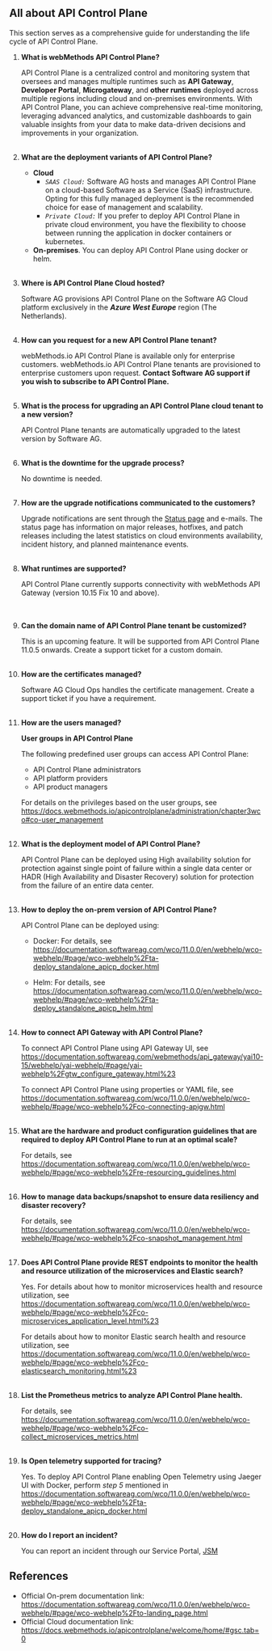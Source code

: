 ## All about API Control Plane

This section serves as a comprehensive guide for understanding the life cycle of API Control Plane.

1. <b>What is webMethods API Control Plane?</b>

   API Control Plane is a centralized control and monitoring system that oversees and manages multiple runtimes such as <b>API Gateway</b>, <b>Developer Portal</b>, <b>Microgateway</b>, and <b>other runtimes</b> deployed across multiple
   regions including cloud and on-premises environments. With API Control Plane, you can achieve comprehensive real-time monitoring, leveraging advanced analytics, and customizable dashboards to gain valuable
   insights from your data to make data-driven decisions and improvements in your organization.
   <br><br>
2. <b>What are the deployment variants of API Control Plane?</b>

    - **Cloud**
        - *```SAAS Cloud:```* Software AG hosts and manages API Control Plane on a cloud-based Software as a Service (SaaS) infrastructure. Opting for this fully managed deployment is the recommended choice for ease of
          management and scalability.
        - *```Private Cloud:```* If you prefer to deploy API Control Plane in private cloud environment, you have the flexibility to choose between running the application in docker containers or kubernetes.
    - **On-premises**. You can deploy API Control Plane using docker or helm.
      <br><br>
3. <b>Where is API Control Plane Cloud hosted?</b>

   Software AG provisions API Control Plane on the Software AG Cloud platform exclusively in the *<b>Azure West Europe</b>* region (The Netherlands).
   <br><br>
4. <b>How can you request for a new API Control Plane tenant?</b>

   webMethods.io API Control Plane is available only for enterprise customers. webMethods.io API Control Plane tenants are provisioned to enterprise customers upon request. <b>Contact Software AG support if you wish
   to subscribe to API Control Plane.</b>
   <br><br>
5. <b>What is the process for upgrading an API Control Plane cloud tenant to a new version?</b>

   API Control Plane tenants are automatically upgraded to the latest version by Software AG.
   <br><br>
6. <b>What is the downtime for the upgrade process?</b>

   No downtime is needed.
   <br><br>
7. <b>How are the upgrade notifications communicated to the customers?</b>

   Upgrade notifications are sent through the [Status page](https://status.webmethods.io/) and e-mails. The status page has information on major releases, hotfixes, and patch releases including the latest
   statistics on cloud environments availability, incident history, and planned maintenance events.
   <br><br>
8. <b>What runtimes are supported?</b>

   API Control Plane currently supports connectivity with webMethods API Gateway (version 10.15 Fix 10 and above).  
   <br><br>
9. <b>Can the domain name of API Control Plane tenant be customized?</b>

   This is an upcoming feature. It will be supported from API Control Plane 11.0.5 onwards. Create a support ticket for a custom domain.
   <br><br>
10. <b>How are the certificates managed?</b>

    Software AG Cloud Ops handles the certificate management. Create a support ticket if you have a requirement.
    <br><br>
11. <b>How are the users managed?</b>

    **User groups in API Control Plane**

    The following predefined user groups can access API Control Plane:

    -	API Control Plane administrators
    -	API platform providers
    -	API product managers

    For details on the privileges based on the user groups, see https://docs.webmethods.io/apicontrolplane/administration/chapter3wco#co-user_management
    <br><br>
12. <b>What is the deployment model of API Control Plane?</b>

    API Control Plane can be deployed using High availability solution for protection against single point of failure within a single data center or HADR (High Availability and Disaster Recovery) solution for
    protection from the failure of an entire data center.
    <br><br>
13. <b>How to deploy the on-prem version of API Control Plane?</b>

    API Control Plane can be deployed using:

    - Docker: For details, see https://documentation.softwareag.com/wco/11.0.0/en/webhelp/wco-webhelp/#page/wco-webhelp%2Fta-deploy_standalone_apicp_docker.html

    - Helm: For details, see https://documentation.softwareag.com/wco/11.0.0/en/webhelp/wco-webhelp/#page/wco-webhelp%2Fta-deploy_standalone_apicp_helm.html
      <br><br>
14. <b>How to connect API Gateway with API Control Plane?</b>

    To connect API Control Plane using API Gateway UI, see https://documentation.softwareag.com/webmethods/api_gateway/yai10-15/webhelp/yai-webhelp/#page/yai-webhelp%2Fgtw_configure_gateway.html%23

    To connect API Control Plane using properties or YAML file, see https://documentation.softwareag.com/wco/11.0.0/en/webhelp/wco-webhelp/#page/wco-webhelp%2Fco-connecting-apigw.html
    <br><br>
15. <b>What are the hardware and product configuration guidelines that are required to deploy API Control Plane to run at an optimal scale?</b>

    For details, see https://documentation.softwareag.com/wco/11.0.0/en/webhelp/wco-webhelp/#page/wco-webhelp%2Fre-resourcing_guidelines.html
    <br><br>
16. <b>How to manage data backups/snapshot to ensure data resiliency and disaster recovery?</b>

    For details, see https://documentation.softwareag.com/wco/11.0.0/en/webhelp/wco-webhelp/#page/wco-webhelp%2Fco-snapshot_management.html
    <br><br>
17. <b>Does API Control Plane provide REST endpoints to monitor the health and resource utilization of the microservices and Elastic search?</b>

    Yes. For details about how to monitor microservices health and resource utilization, see https://documentation.softwareag.com/wco/11.0.0/en/webhelp/wco-webhelp/#page/wco-webhelp%2Fco-microservices_application_level.html%23

    For details about how to monitor Elastic search health and resource utilization, see https://documentation.softwareag.com/wco/11.0.0/en/webhelp/wco-webhelp/#page/wco-webhelp%2Fco-elasticsearch_monitoring.html%23
    <br><br>
18. <b>List the Prometheus metrics to analyze API Control Plane health.</b>

    For details, see https://documentation.softwareag.com/wco/11.0.0/en/webhelp/wco-webhelp/#page/wco-webhelp%2Fco-collect_microservices_metrics.html
    <br><br>
19. <b>Is Open telemetry supported for tracing?</b>

    Yes. To deploy API Control Plane enabling Open Telemetry using Jaeger UI with Docker, perform *step 5* mentioned in
    https://documentation.softwareag.com/wco/11.0.0/en/webhelp/wco-webhelp/#page/wco-webhelp%2Fta-deploy_standalone_apicp_docker.html
    <br><br>
20. <b>How do I report an incident?</b>

    You can report an incident through our Service Portal, [JSM](https://getsupport.softwareag.com/)

## References

* Official On-prem documentation link: https://documentation.softwareag.com/wco/11.0.0/en/webhelp/wco-webhelp/#page/wco-webhelp%2Fto-landing_page.html
* Official Cloud documentation link: https://docs.webmethods.io/apicontrolplane/welcome/home/#gsc.tab=0
